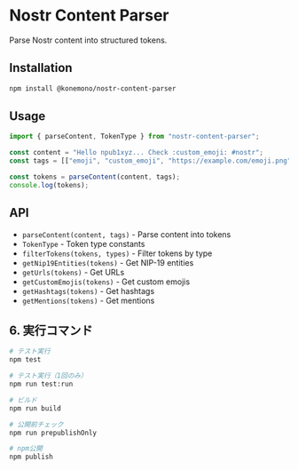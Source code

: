 # Nostr Content Parser

Parse Nostr content into structured tokens.

## Installation

```bash
npm install @konemono/nostr-content-parser
```

## Usage

```javascript
import { parseContent, TokenType } from "nostr-content-parser";

const content = "Hello npub1xyz... Check :custom_emoji: #nostr";
const tags = [["emoji", "custom_emoji", "https://example.com/emoji.png"]];

const tokens = parseContent(content, tags);
console.log(tokens);
```

## API

- `parseContent(content, tags)` - Parse content into tokens
- `TokenType` - Token type constants
- `filterTokens(tokens, types)` - Filter tokens by type
- `getNip19Entities(tokens)` - Get NIP-19 entities
- `getUrls(tokens)` - Get URLs
- `getCustomEmojis(tokens)` - Get custom emojis
- `getHashtags(tokens)` - Get hashtags
- `getMentions(tokens)` - Get mentions

## 6. 実行コマンド

```bash
# テスト実行
npm test

# テスト実行（1回のみ）
npm run test:run

# ビルド
npm run build

# 公開前チェック
npm run prepublishOnly

# npm公開
npm publish
```
